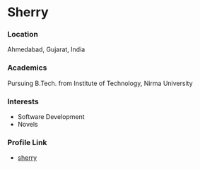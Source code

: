# Sherry 

### Location

Ahmedabad, Gujarat, India

### Academics

Pursuing B.Tech. from Institute of Technology, Nirma University

### Interests

- Software Development
- Novels

### Profile Link

- [sherry](https://github.com/sherry2107/)